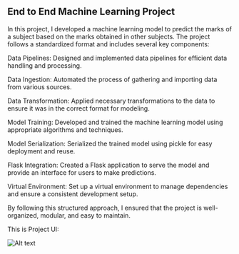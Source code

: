## End to End Machine Learning Project

In this project, I developed a machine learning model to predict the marks of a subject based on the marks obtained in other subjects. The project follows a standardized format and includes several key components:

Data Pipelines: Designed and implemented data pipelines for efficient data handling and processing.

Data Ingestion: Automated the process of gathering and importing data from various sources.

Data Transformation: Applied necessary transformations to the data to ensure it was in the correct format for modeling.

Model Training: Developed and trained the machine learning model using appropriate algorithms and techniques.

Model Serialization: Serialized the trained model using pickle for easy deployment and reuse.

Flask Integration: Created a Flask application to serve the model and provide an interface for users to make predictions.

Virtual Environment: Set up a virtual environment to manage dependencies and ensure a consistent development setup.

By following this structured approach, I ensured that the project is well-organized, modular, and easy to maintain.

This is Project UI:

<img src="[Project UI](https://github.com/software-shoaib/ML-Project/blob/main/PROJECT%20UI.png).jpg" alt="Alt text" title="Optional title">
